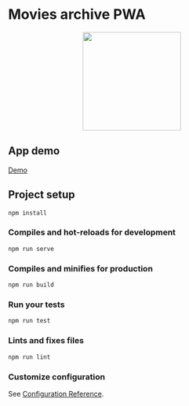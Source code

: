 # Movies archive PWA

<p align="center">
  <a href="https://movies-list-ex.firebaseapp.com/" target="_blank">
    <img width="200" src="https://firebasestorage.googleapis.com/v0/b/movies-list-ex.appspot.com/o/PWA_layout.png?alt=media&token=cd99d0f6-04b8-4938-aa7b-0c07aa06d9ac">
  </a>
</p>

## App demo
[Demo ](https://movies-list-ex.firebaseapp.com/)


## Project setup
```
npm install
```

### Compiles and hot-reloads for development
```
npm run serve
```

### Compiles and minifies for production
```
npm run build
```

### Run your tests
```
npm run test
```

### Lints and fixes files
```
npm run lint
```

### Customize configuration
See [Configuration Reference](https://cli.vuejs.org/config/).
